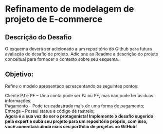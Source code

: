 # Refinamento de modelagem de projeto de E-commerce

##  Descrição do Desafio
O esquema deverá ser adicionado a um repositório do Github para futura avaliação do desafio de projeto. Adicione ao Readme a descrição do projeto conceitual para fornecer o contexto sobre seu esquema.

## Objetivo:
Refine o modelo apresentado acrescentando os seguintes pontos:

Cliente PJ e PF – Uma conta pode ser PJ ou PF, mas não pode ter as duas informações;  
Pagamento – Pode ter cadastrado mais de uma forma de pagamento;  
Entrega – Possui status e código de rastreio;  
**Agora é a sua vez de ser o protagonista! Implemente o desafio sugerido pela expert e suba seu projeto para um repositório próprio, com isso, você aumentará ainda mais seu portfólio de projetos no GitHub!**
